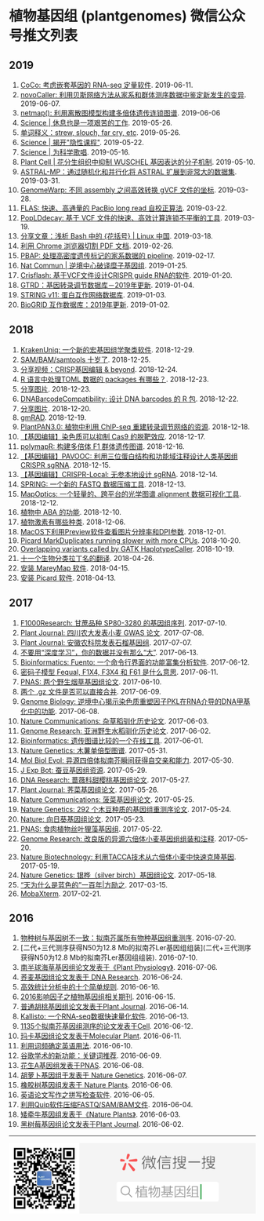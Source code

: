 # 植物基因组 (plantgenomes) 微信公众号推文列表

## **2019**

1. [CoCo: 考虑嵌套基因的 RNA-seq 定量软件](https://mp.weixin.qq.com/s/GAqSyzNp4yBeA3l8VAUerw). 2019-06-11.
1. [novoCaller: 利用贝斯网络方法从家系和群体测序数据中鉴定新发生的变异](https://mp.weixin.qq.com/s/7UDCVwjdhfizFHTDWanJnA). 2019-06-07.
1. [netmap(): 利用离散图模型构建多倍体遗传连锁图谱](https://mp.weixin.qq.com/s/eqn3St4V4fMA3AgXH_DNlA). 2019-06-06
1. [Science \| 休息也是一项艰苦的工作](https://mp.weixin.qq.com/s/EyWxg5-ms38iFF2qeD9axg). 2019-05-26.
1. [单词释义：strew, slouch, far cry, etc](https://mp.weixin.qq.com/s/tsy_wUs3C-Nhb0OVRpGoEg). 2019-05-26.
1. [Science \| 揭开"隐性课程"](https://mp.weixin.qq.com/s/20doaY1EELj_Sqyj_be5xw). 2019-05-22.
1. [Science \| 为科学歌唱](https://mp.weixin.qq.com/s/4gyr0Bcvf83PUVaCiQsEpQ). 2019-05-16.
1. [Plant Cell \| 花分生组织中抑制 WUSCHEL 基因表达的分子机制](https://mp.weixin.qq.com/s/z8nFmSnVy3sXLNmHUh8BKw). 2019-05-10.
1. [ASTRAL-MP：通过随机化和并行化将 ASTRAL 扩展到非常大的数据集](https://mp.weixin.qq.com/s/P08D3h1wyRKcJpqhDSGimQ). 2019-03-31.
1. [GenomeWarp: 不同 assembly 之间高效转换 gVCF 文件的坐标](https://mp.weixin.qq.com/s/ko57C5dkfdlAzSRZJFCEZQ). 2019-03-28.
1. [FLAS: 快速、高通量的 PacBio long read 自校正算法](https://mp.weixin.qq.com/s/gZfB38d-66wPSDDq71yWkg). 2019-03-22.
1. [PopLDdecay: 基于 VCF 文件的快速、高效计算连锁不平衡的工具](https://mp.weixin.qq.com/s/vAulYqJT_y0OjeV3fnmIUQ). 2019-03-19.
1. [分享文章：浅析 Bash 中的 {花括号} \| Linux 中国](https://mp.weixin.qq.com/s/vUurau58T7WEbiJ6chlkMw). 2019-03-18.
1. [利用 Chrome 浏览器切割 PDF 文档](https://mp.weixin.qq.com/s/XA4c2v9-nTUM1zVqNsKD_g). 2019-02-26.
1. [PBAP: 处理高密度遗传标记的家系数据的 pipeline](https://mp.weixin.qq.com/s/zMuDqOpSBTQATA5Wopp3Ig). 2019-02-17.
1. [Nat Commun \| 逆境中心破译糜子基因组](https://mp.weixin.qq.com/s/do_v_W3QBpISqcKkwLc7AA). 2019-01-25.
1. [Crisflash: 基于VCF文件设计CRISPR guide RNA的软件](https://mp.weixin.qq.com/s/dLU-pCFB0rJ-T7xM8LA_bw). 2019-01-20.
1. [GTRD：基因转录调节数据库－2019年更新](https://mp.weixin.qq.com/s/uQ2vlZUhqlLtdCuYqCz1gA). 2019-01-04.
1. [STRING v11: 蛋白互作网络数据库](https://mp.weixin.qq.com/s/B2c9eIoI22JXgfbkyHhWPQ). 2019-01-03.
1. [BioGRID 互作数据库：2019年更新](https://mp.weixin.qq.com/s/3udf7gjWoWUK8gKXjOZo5A). 2019-01-02.

## **2018**

1. [KrakenUniq: 一个新的宏基因组学聚类软件](https://mp.weixin.qq.com/s/2C1oo6JHuw9pT0fMHSGB2A). 2018-12-29.
1. [SAM/BAM/samtools 十岁了](https://mp.weixin.qq.com/s/g8eay_rNBcUc6C8OuvZy7Q). 2018-12-25.
1. [分享视频：CRISP基因编辑 & beyond](https://mp.weixin.qq.com/s/5BZ6TS_qmMFXe4qoPOES2Q). 2018-12-24.
1. [R 语言中处理TOML 数据的 packages 有哪些？](https://mp.weixin.qq.com/s/we94lUrW9BaVyZS2d_yUFw). 2018-12-23.
1. [分享图片](https://mp.weixin.qq.com/s/uHY-hpg-QeXi3wuW67Ky5A). 2018-12-23.
1. [DNABarcodeCompatibility: 设计 DNA barcodes 的 R 包](https://mp.weixin.qq.com/s/ZGC5lZyDo1lI0krdo413yQ). 2018-12-22.
1. [分享图片](https://mp.weixin.qq.com/s/UjfQ0s8DOWhOGL_kbWcojg). 2018-12-20.
1. [gmRAD](https://mp.weixin.qq.com/s/a9Yh6vFX6OC27qZXjLBFNw). 2018-12-19.
1. [PlantPAN3.0: 植物中利用 ChIP-seq 重建转录调节网络的资源](https://mp.weixin.qq.com/s/OPQRPrPPzrbYO8HWVgReEg). 2018-12-18.
1. [【基因编辑】染色质可以抑制 Cas9 的脱靶效应](https://mp.weixin.qq.com/s/_9Wv1p2UCjohCqfWX5dMbQ). 2018-12-17.
1. [polymapR: 构建多倍体 F1 群体遗传图谱](https://mp.weixin.qq.com/s/lyQtJHwQ88NuK6W8aOVO7w). 2018-12-16.
1. [【基因编辑】PAVOOC: 利用三位蛋白结构和功能域注释设计人类基因组 CRISPR sgRNA](https://mp.weixin.qq.com/s/NzwhaorDi6M4Iowj0bNdCA). 2018-12-15.
1. [【基因编辑】CRISPR-Local: 无参本地设计 sgRNA](https://mp.weixin.qq.com/s/lfkEJJDMZGY5b-TIchRmzQ). 2018-12-14.
1. [SPRING: 一个新的 FASTQ 数据压缩工具](https://mp.weixin.qq.com/s/EJgCQD6C0OMSE39EqA_Phg). 2018-12-13.
1. [MapOptics: 一个轻量的、跨平台的光学图谱 alignment 数据可视化工具](https://mp.weixin.qq.com/s/gUXqROEPH7mgg8uNSfvRLQ). 2018-12-12.
1. [植物中 ABA 的功能](https://mp.weixin.qq.com/s/ogGYtKA03lXryGVAlBYI7g). 2018-12-10.
1. [植物激素有哪些种类](https://mp.weixin.qq.com/s/jOw1rn9FgrIGhnuJ5IKirg). 2018-12-06.
1. [MacOS下利用Preview软件查看图片分辨率和DPI参数](https://mp.weixin.qq.com/s/UkKBHdRt2YdN5p9RxpaxDg). 2018-12-01.
1. [Picard MarkDuplicates running slower with more CPUs](https://mp.weixin.qq.com/s/v12Yxt3OSoON1tkAWrIyAw). 2018-10-20.
1. [Overlapping variants called by GATK HaplotypeCaller](https://mp.weixin.qq.com/s/XNwAO7fyKzbcsZp5yzK6yw). 2018-10-19.
1. [十一个生物分类拉丁名的翻译](https://mp.weixin.qq.com/s/WRpIKgBkcSyfkrQts48HaQ). 2018-04-26.
1. [安装 MareyMap 软件](https://mp.weixin.qq.com/s/oQNIRWZF_TnlUOfZxwzgWw). 2018-04-15.
1. [安装 Picard 软件](https://mp.weixin.qq.com/s/hrmM9ajiStULa3q0s6ShBg). 2018-04-13.

## **2017**

1. [F1000Research: 甘蔗品种 SP80-3280 的基因组序列](https://mp.weixin.qq.com/s/gDcJQefJQ3qZHn0D154SpQ). 2017-07-10.
1. [Plant Journal: 四川农大发表小麦 GWAS 论文](https://mp.weixin.qq.com/s/NBfoNIo1yYpbRgy9aU-WKQ). 2017-07-08.
1. [Plant Journal: 安徽农科院发表石榴基因组](https://mp.weixin.qq.com/s/CN6-quUExMIjq-2UXSa40g). 2017-07-07.
1. [不要用“深度学习”，你的数据并没有那么“大”](https://mp.weixin.qq.com/s/EZlTsw4XQ5zynEA6MbE1Mg). 2017-06-13.
1. [Bioinformatics: Fuento: 一个命令行界面的功能富集分析软件](https://mp.weixin.qq.com/s/3DWkYrkiJhFqAbwCfLq9lw). 2017-06-12.
1. [密码子模型 Fequal, F1X4, F3X4 和 F61 是什么意思](https://mp.weixin.qq.com/s/kmnAmywyDeLnV6CbDTNBYg). 2017-06-11.
1. [PNAS: 两个野生烟草基因组论文](https://mp.weixin.qq.com/s/VBlNhORxp3pHXsWeZvPFNw). 2017-06-10.
1. [两个 .gz 文件是否可以直接合并](https://mp.weixin.qq.com/s/4ERYLhCJMAY3bbJRMXoDJg). 2017-06-09.
1. [Genome Biology: 逆境中心揭示染色质重塑因子PKL在RNA介导的DNA甲基化中的功能](https://mp.weixin.qq.com/s/8lPRibWvWeCzELH7xO_K5w). 2017-06-08.
1. [Nature Communications: 杂草稻驯化历史论文](https://mp.weixin.qq.com/s/73JgySzMUYUM5lc0VOzcsQ). 2017-06-03.
1. [Genome Research: 亚洲野生水稻驯化历史论文](https://mp.weixin.qq.com/s/jSb4ULqjkInTTuPVnJ_kSQ). 2017-06-02.
1. [Bioinformatics: 遗传图谱比较的一个在线工具](https://mp.weixin.qq.com/s/T554NEaaRcBcxISw2WZWNQ). 2017-06-01.
1. [Nature Genetics: 木薯单倍型图谱](https://mp.weixin.qq.com/s/FSETlIh-2_7YwAkjCXi1jg). 2017-05-31.
1. [Mol Biol Evol: 异源四倍体拟南芥瞬间获得自交亲和能力](https://mp.weixin.qq.com/s/eSvr4Cl144XGT-bFGyLdjw). 2017-05-30.
1. [J Exp Bot: 蚕豆基因组资源](https://mp.weixin.qq.com/s/MfSDElRfxulUw6dhp658gQ). 2017-05-29.
1. [DNA Research: 蔷薇科甜樱桃基因组论文](https://mp.weixin.qq.com/s/490687WlBdxGvuNN8orQWA). 2017-05-27.
1. [Plant Journal: 荠菜基因组论文](https://mp.weixin.qq.com/s/eduETV4AHnMm27F8xHg7Ig). 2017-05-26.
1. [Nature Communications: 菠菜基因组论文](https://mp.weixin.qq.com/s/9igtF9mrFQy5BaeCuJ_SkA). 2017-05-25.
1. [Nature Genetics: 292 个木豆种质的基因组重测序论文](https://mp.weixin.qq.com/s/nil3kUO_yTr27m7NujI9aw). 2017-05-24.
1. [Nature: 向日葵基因组论文](https://mp.weixin.qq.com/s/8c7q21OmWEvP6Gn3hGiklw). 2017-05-23.
1. [PNAS: 食肉植物丝叶狸藻基因组](https://mp.weixin.qq.com/s/OzC8l0cqpwAhuaKspX083A). 2017-05-22.
1. [Genome Research: 改良版的异源六倍体小麦基因组组装和注释](https://mp.weixin.qq.com/s/C2zYJpFD44CYaa1BKhz0KQ). 2017-05-20.
1. [Nature Biotechnology: 利用TACCA技术从六倍体小麦中快速克隆基因](https://mp.weixin.qq.com/s/x0zwGAgWkx3cMXx97zOMTA). 2017-05-19.
1. [Nature Genetics: 银桦（silver birch）基因组论文](https://mp.weixin.qq.com/s/kFkV_qJfRO26MM135-rdKw). 2017-05-18.
1. [“天为什么是蓝色的”一百年\|方励之](https://mp.weixin.qq.com/s/6SlGR-tA_LYwTyQox1dhVw). 2017-03-15.
1. [MobaXterm](https://mp.weixin.qq.com/s/jgqGIG5d5Ht5rD4PaRWZfQ). 2017-02-21.

## **2016**

1. [物种树与基因树不一致：拟南芥属所有物种基因组重测序](https://mp.weixin.qq.com/s/f6Pka3QMFGYw4qZkE_nUgw). 2016-07-20.
1. [二代+三代测序获得N50为12.8 Mb的拟南芥Ler基因组组装](二代+三代测序获得N50为12.8 Mb的拟南芥Ler基因组组装). 2016-07-10.
1. [南半球海草基因组论文发表于《Plant Physiology》](https://mp.weixin.qq.com/s/fVLhIT9Prm5gQsQzCTKTrA). 2016-07-06.
1. [荞麦基因组论文发表于 DNA Research](https://mp.weixin.qq.com/s/QtZsnbcdk_xjo7QYSesGvw). 2016-06-24.
1. [高效统计分析中的十个简单规则](https://mp.weixin.qq.com/s/6HhJ1PzfW_SCXmBrFAaqLg). 2016-06-16.
1. [2016影响因子之植物基因组相关期刊](https://mp.weixin.qq.com/s/Fw0uSHIE6QU5cc61iVLJYA). 2016-06-15.
1. [普通胡桃基因组论文发表于Plant Journal](https://mp.weixin.qq.com/s/aQRg-f3MNCH7AsfEpmSJUA). 2016-06-14.
1. [Kallisto: 一个RNA-seq数据快速量化软件](https://mp.weixin.qq.com/s/REE6txOhyhOqzAaA7hQlow). 2016-06-13.
1. [1135个拟南芥基因组测序的论文发表于Cell](https://mp.weixin.qq.com/s/_jXqFrIgIKr_DTo2xJ-dgA). 2016-06-12.
1. [玛卡基因组论文发表于Molecular Plant](https://mp.weixin.qq.com/s/1muWt8ouA0hlyfxQUYQVzQ). 2016-06-11.
1. [利用词频确定英语用法](https://mp.weixin.qq.com/s/jhczHPl4-N_Y6GJsCdm06A). 2016-06-10.
1. [谷歌学术的新功能：关键词推荐](https://mp.weixin.qq.com/s/gwFD6xGxb3egKjHmbvtbzw). 2016-06-09.
1. [花生A基因组发表于PNAS](https://mp.weixin.qq.com/s/PYBCWFskSSBRV1U9SyFdbA). 2016-06-08.
1. [胡萝卜基因组于发表于 Nature Genetics](https://mp.weixin.qq.com/s/iU9FL-y7q2tuPrZmI9i8bA). 2016-06-07.
1. [橡胶树基因组发表于 Nature Plants](https://mp.weixin.qq.com/s/riKC8ny9kB1r5dJn2GX5QA). 2016-06-06.
1. [英语论文写作之拼写检查软件](https://mp.weixin.qq.com/s/_13_xSzPbrEnojzpUQUHDw). 2016-06-05.
1. [利用Quip软件压缩FASTQ/SAM/BAM文件](https://mp.weixin.qq.com/s/N9inQudzvodyBm8RnEromg). 2016-06-04.
1. [矮牵牛基因组发表于《Nature Plants》](https://mp.weixin.qq.com/s/tbM1Wc5cpm-jtIGuIQMSVQ). 2016-06-03.
1. [黑树莓基因组论文发表于Plant Journal](https://mp.weixin.qq.com/s/ka7w0YxPmqH4kj1XzWHhpw). 2016-06-02.

---
![](/img/plantgenomes.png)
